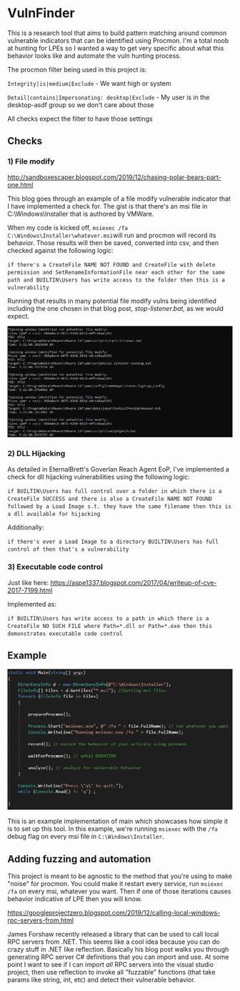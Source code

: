 ﻿

# VulnFinder
This is a research tool that aims to build pattern matching around common vulnerable indicators that can be identified using Procmon. I'm a total noob at hunting for LPEs so I wanted a way to get very specific about what this behavior looks like and automate the vuln hunting process.

The procmon filter being used in this project is:

`Integrity|is|medium|Exclude` - We want high or system

`Detail|contains|Impersonating: desktop|Exclude` - My user is in the desktop-asdf group so we don't care about those

All checks expect the filter to have those settings

## Checks

### 1) File modify
http://sandboxescaper.blogspot.com/2019/12/chasing-polar-bears-part-one.html

This blog goes through an example of a file modify vulnerable indicator that I have implemented a check for. The gist is that there's an msi file in C:\Windows\Installer that is authored by VMWare. 

When my code is kicked off, `msiexec /fa C:\Windows\Installer\whatever.msi`will run and procmon will record its behavior. Those results will then be saved, converted into csv, and then checked against the following logic:

`if there's a CreateFile NAME NOT FOUND and CreateFile with delete permission and SetRenameInformationFile near each other for the same path and BUILTIN\Users has write access to the folder then this is a vulnerability`

Running that results in many potential file modify vulns being identified including the one chosen in that blog post, *stop-listener.bat,* as we would expect.

![alt text](fileModify.PNG "Title")



### 2) DLL Hijacking
As detailed in EternalBrett's Goverlan Reach Agent EoP, I've implemented a check for dll hijacking vulnerabilities using the following logic:

`if BUILTIN\Users has full control over a folder in which there is a CreateFile SUCCESS and there is also a CreateFile NAME NOT FOUND followed by a Load Image s.t. they have the same filename then this is a dll available for hijacking`

Additionally:

`if there's ever a Load Image to a directory BUILTIN\Users has full control of then that's a vulnerability`

### 3) Executable code control
Just like here: https://aspe1337.blogspot.com/2017/04/writeup-of-cve-2017-7199.html

Implemented as:

`if BUILTIN\Users has write access to a path in which there is a CreateFile NO SUCH FILE where Path=*.dll or Path=*.exe then this demonstrates executable code control`

## Example
![alt text](mainExample.png "Title")

This is an example implementation of main which showcases how simple it is to set up this tool. In this example, we're running `msiexec` with the `/fa` debug flag on every msi file in `C:\Windows\Installer`.

## Adding fuzzing and automation
This project is meant to be agnostic to the method that you're using to make "noise" for procmon. You could make it restart every service, run `msiexec /fa` on every msi, whatever you want. Then if one of those iterations causes behavior indicative of LPE then you will know.

https://googleprojectzero.blogspot.com/2019/12/calling-local-windows-rpc-servers-from.html

James Forshaw recently released a library that can be used to call local RPC servers from .NET. This seems like a cool idea because you can do crazy stuff in .NET like reflection. Basically his blog post walks you through generating RPC server C# definitions that you can import and use. At some point I want to see if I can import _all_ RPC servers into the visual studio project, then use reflection to invoke all "fuzzable" functions (that take params like string, int, etc) and detect their vulnerable behavior.
